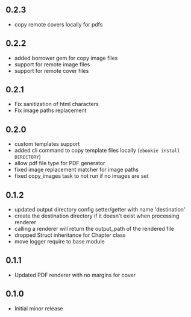 ## 0.2.3
- copy remote covers locally for pdfs

## 0.2.2
- added borrower gem for copy image files
- support for remote image files
- support for remote cover files

## 0.2.1
- Fix sanitization of html characters
- Fix image paths replacement

## 0.2.0
- custom templates support
- added cli command to copy template files locally (`ebookie install DIRECTORY`)
- allow pdf file type for PDF generator
- fixed image replacement matcher for image paths
- fixed copy_images task to not run if no images are set

## 0.1.2
- updated output directory config setter/getter with name 'destination'
- create the destination directory if it doesn't exist when processing renderer
- calling a renderer will return the output_path of the rendered file
- dropped Struct inheritance for Chapter class
- move logger require to base module

## 0.1.1
- Updated PDF renderer with no margins for cover

## 0.1.0
- Initial minor release